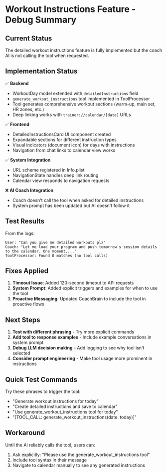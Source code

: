 # Workout Instructions Feature - Debug Summary

## Current Status
The detailed workout instructions feature is fully implemented but the coach AI is not calling the tool when requested.

## Implementation Status
✅ **Backend**
- WorkoutDay model extended with `detailedInstructions` field
- `generate_workout_instructions` tool implemented in ToolProcessor
- Tool generates comprehensive workout sections (warm-up, main set, HR zones, etc.)
- Deep linking works with `trainer://calendar/[date]` URLs

✅ **Frontend**
- DetailedInstructionsCard UI component created
- Expandable sections for different instruction types
- Visual indicators (document icon) for days with instructions
- Navigation from chat links to calendar view works

✅ **System Integration**
- URL scheme registered in Info.plist
- NavigationState handles deep link routing
- Calendar view responds to navigation requests

❌ **AI Coach Integration**
- Coach doesn't call the tool when asked for detailed instructions
- System prompt has been updated but AI doesn't follow it

## Test Results
From the logs:
```
User: "Can you give me detailed workouts plz"
Coach: "Let me load your program and push tomorrow's session details to the calendar. One moment...."
ToolProcessor: Found 0 matches (no tool calls)
```

## Fixes Applied
1. **Timeout Issue**: Added 120-second timeout to API requests
2. **System Prompt**: Added explicit triggers and examples for when to use the tool
3. **Proactive Messaging**: Updated CoachBrain to include the tool in proactive flows

## Next Steps
1. **Test with different phrasing** - Try more explicit commands
2. **Add tool to response examples** - Include example conversations in system prompt
3. **Debug LLM decision making** - Add logging to see why tool isn't selected
4. **Consider prompt engineering** - Make tool usage more prominent in instructions

## Quick Test Commands
Try these phrases to trigger the tool:
- "Generate workout instructions for today"
- "Create detailed instructions and save to calendar"
- "Use generate_workout_instructions tool for today"
- "[TOOL_CALL: generate_workout_instructions(date: today)]"

## Workaround
Until the AI reliably calls the tool, users can:
1. Ask explicitly: "Please use the generate_workout_instructions tool"
2. Include tool syntax in their message
3. Navigate to calendar manually to see any generated instructions